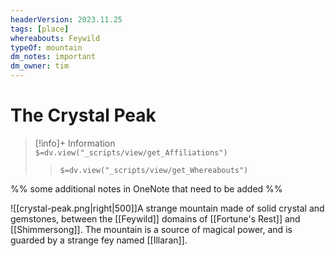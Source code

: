 ```yaml
---
headerVersion: 2023.11.25
tags: [place]
whereabouts: Feywild
typeOf: mountain
dm_notes: important
dm_owner: tim
---
```

# The Crystal Peak
>[!info]+ Information  
> `$=dv.view("_scripts/view/get_Affiliations")`  
>> `$=dv.view("_scripts/view/get_Whereabouts")`

%% some additional notes in OneNote that need to be added %%

![[crystal-peak.png|right|500]]A strange mountain made of solid crystal and gemstones, between the [[Feywild]] domains of [[Fortune's Rest]] and [[Shimmersong]]. The mountain is a source of magical power, and is guarded by a strange fey named [[Illaran]].
